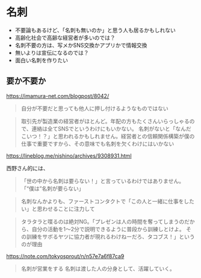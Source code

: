 
# 名刺

- 不要論もあるけど、「名刺も無いのか」と思う人も居るかもしれない
- 高齢化社会で高齢な経営者が多いのでは？
- 名刺不要の方は、写メかSNS交換かアプリかで情報交換
- 無いよりは宣伝になるのでは？
- 面白い名刺を作りたい


## 要か不要か

https://imamura-net.com/blogpost/8042/  

> 自分が不要だと思っても他人に押し付けるようなものではない

> 取引先が製造業の経営者がほとんど。年配の方もたくさんいらっしゃるので、連絡は全てSNSでというわけにもいかない。
> 名刺がないと「なんだこいつ！？」と思われるかもしれません。経営者との信頼関係構築が僕の仕事で重要ですから、その意味でも名刺を欠くわけにはいかない


https://lineblog.me/nishino/archives/9308931.html

西野さん的には、

> 「世の中から名刺は要らない！」と言っているわけではありません。
> 「“僕は”名刺が要らない」

> 名刺なんかよりも、ファーストコンタクトで「この人と一緒に仕事をしたい」と思わせることに注力して

> タラタラと喋るのは絶対NG。「プレゼンは人の時間を奪ってしまうのだから、自分の活動を1～2分で説明できるように普段から訓練しとけよ。
> その訓練をサボるヤツに協力者が現れるわけねーだろ、タコブス！」というのが理由

https://note.com/tokyosprout/n/n57e7a6f87ca9  

> 名刺が営業をする
> 名刺は渡した人の分身として、活躍していく。


